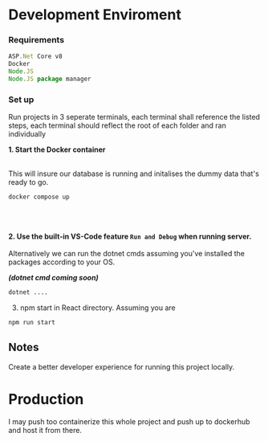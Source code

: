 # Development Enviroment

### Requirements
``` js
ASP.Net Core v8 
Docker
Node.JS
Node.JS package manager
```
### Set up
Run projects in 3 seperate terminals, each terminal shall reference the listed steps, each terminal should reflect the root of each folder and ran individually

<strong>1. Start the Docker container</strong>
  <br/>
  <br/>

  This will insure our database is running and initalises the dummy data that's ready to go.

```bash
docker compose up
```
  <br/>
  <br/>

<strong>2. Use the built-in VS-Code feature `Run and Debug` when running server.</strong>
  <br/>
  <br/>
Alternatively we can run the dotnet cmds assuming you've installed the packages according to your OS.
  <br/>

<i><strong>(dotnet cmd coming soon)</strong></i>

```bash
dotnet ....
```
3. npm start in React directory. Assuming you are

```bash
npm run start
```
## Notes
Create a better developer experience for running this project locally.

# Production

I may push too containerize this whole project and push up to dockerhub and host it from there.

